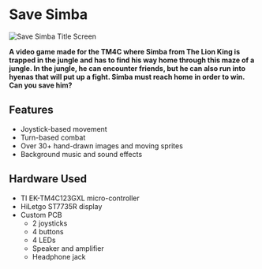 
# Save Simba

![Save Simba Title Screen](https://arnav-surjan.github.io/images-repo/SaveSimbaTitleScreen.png)

**A video game made for the TM4C where Simba from The Lion King is trapped in the jungle and has to find his way home through this maze of a jungle. In the jungle, he can encounter friends, but he can also run into hyenas that will put up a fight. Simba must reach home in order to win. Can you save him?**

## Features

- Joystick-based movement
- Turn-based combat
- Over 30+ hand-drawn images and moving sprites
- Background music and sound effects

## Hardware Used

- TI EK-TM4C123GXL micro-controller
- HiLetgo ST7735R display
- Custom PCB
	 - 2 joysticks
	 - 4 buttons
	 - 4 LEDs
	 - Speaker and amplifier
	 - Headphone jack

